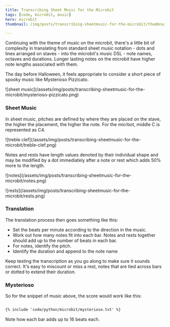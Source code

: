 ```yaml
---
title: Transcribing Sheet Music for the Microbit
tags: [code, microbit, music]
hero: microbit
thumbnail: /img/posts/transcribing-sheetmusic-for-the-microbit/thumbnail-420x255.png

---
```


Continuing with the theme of music on the microbit, there's a little bit of complexity in translating from standard
sheet music notation - dots and lines arranged on staves - into the microbit's music DSL - note names, octaves and durations.
Longer lasting notes on the microbit have higher note lengths associated with them.

The day before Halloween, it feels appropriate to consider a short piece of spooky music like Mysterioso Pizzicato.

![sheet music]\(/assets/img/posts/transcribing-sheetmusic-for-the-microbit/mysterioso-pizzicato.png)

### Sheet Music

In sheet music, pitches are defined by where they are placed on the stave, the higher the placement, the higher the note. For the
micrbot, middle C is represented as C4.

![treble clef]\(/assets/img/posts/transcribing-sheetmusic-for-the-microbit/treble-clef.png)

Notes and rests have length values denoted by their individual shape and may be modified by a dot immediately after a note or rest
which adds 50% more to the length.

![notes]\(/assets/img/posts/transcribing-sheetmusic-for-the-microbit/notes.png)

![rests]\(/assets/img/posts/transcribing-sheetmusic-for-the-microbit/rests.png)

### Translation

The translation process then goes something like this:

- Set the beats per minute according to the direction in the music.
- Work out how many notes fit into each bar. Notes and rests together should add up to the number of beats in each bar.
- For notes, identify the pitch.
- Identify the duration and append to the note name

Keep testing the transcription as you go along to make sure it sounds correct. It's easy to miscount or miss a rest, notes that are tied
across bars or dotted to extend their duration.

### Mysterioso

So for the snippet of music above, the score would work like this:

```txt

{% include 'code/python/microbit/mysterioso.txt' %}

```

Note how each bar adds up to 16 beats each.
